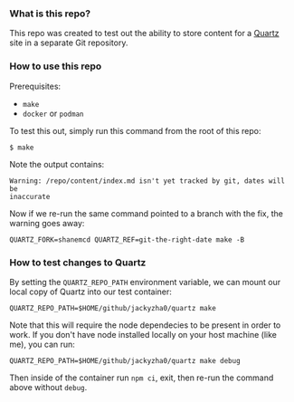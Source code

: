 ### What is this repo?

This repo was created to test out the ability to store content for a [Quartz](http://quartz.jzhao.xyz) site
in a separate Git repository.

### How to use this repo

Prerequisites:

- `make`
- `docker` or `podman`

To test this out, simply run this command from the root of this repo:

```
$ make
```

Note the output contains:

```
Warning: /repo/content/index.md isn't yet tracked by git, dates will be
inaccurate
```

Now if we re-run the same command pointed to a branch with the fix, the warning
goes away:

```
QUARTZ_FORK=shanemcd QUARTZ_REF=git-the-right-date make -B
```

### How to test changes to Quartz

By setting the `QUARTZ_REPO_PATH` environment variable, we can mount our local
copy of Quartz into our test container:

```
QUARTZ_REPO_PATH=$HOME/github/jackyzha0/quartz make
```

Note that this will require the node dependecies to be present in order to
work. If you don't have node installed locally on your host machine (like me),
you can run:

```
QUARTZ_REPO_PATH=$HOME/github/jackyzha0/quartz make debug
```

Then inside of the container run `npm ci`, exit, then re-run the command above
without `debug`.
